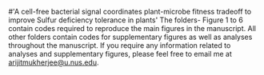 #'A cell-free bacterial signal coordinates plant-microbe fitness tradeoff to improve Sulfur deficiency tolerance in plants'
The folders- Figure 1 to 6 contain codes required to reproduce the main figures in the manuscript. All other folders contain codes for supplementary figures as well as analyses throughout the manuscript. If you require any information related to analyses and supplementary figures, please feel free to email me at arijitmukherjee@u.nus.edu. 
